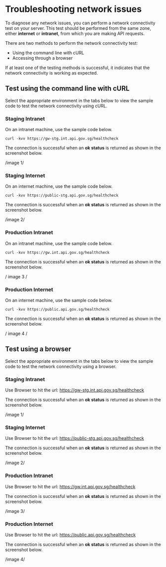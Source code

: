 # Troubleshooting network issues

To diagnose any network issues, you can perform a network connectivity test on your server. This test should be performed from the same zone, either **internet** or **intranet**, from which you are making API requests.

There are two methods to perform the network connectivity test:

- Using the command line with cURL
- Accessing through a browser

If at least one of the testing methods is successful, it indicates that the network connectivity is working as expected.

## Test using the command line with cURL

Select the appropriate environment in the tabs below to view the sample code to test the network connectivity using cURL.

<!-- tabs:start -->
### **Staging Intranet**

On an intranet machine, use the sample code below.

```
curl -kvv https://gw-stg.int.api.gov.sg/healthcheck 
```

The connection is successful when an **ok status**  is returned as shown in the screenshot below.

/image 1/

### **Staging Internet**

On an internet machine, use the sample code below.

```
curl -kvv https://public-stg.api.gov.sg/healthcheck
```

The connection is successful when an **ok status**  is returned as shown in the screenshot below.

/image 2/

### **Production Intranet**

On an intranet machine, use the sample code below.

```
curl -kvv https://gw.int.api.gov.sg/healthcheck 
```

The connection is successful when an **ok status**  is returned as shown in the screenshot below.

/ image 3 /

### **Production Internet**

On an internet machine, use the sample code below.

```
curl -kvv https://public.api.gov.sg/healthcheck 
```

The connection is successful when an **ok status**  is returned as shown in the screenshot below.

/ image 4 /

<!-- tabs:end -->

## Test using a browser

Select the appropriate environment in the tabs below to view the sample code to test the network connectivity using a browser.

<!-- tabs:start -->

### **Staging Intranet**

Use Browser to hit the url:
 https://gw-stg.int.api.gov.sg/healthcheck

The connection is successful when an **ok status**  is returned as shown in the screenshot below.

/image 1/

### **Staging Internet**

Use Browser to hit the url: 
https://public-stg.api.gov.sg/healthcheck

The connection is successful when an **ok status**  is returned as shown in the screenshot below.

/image 2/

### **Production Intranet**

Use Browser to hit the url: https://gw.int.api.gov.sg/healthcheck

The connection is successful when an **ok status**  is returned as shown in the screenshot below.

/image 3/

### **Production Internet**

Use Browser to hit the url: https://public.api.gov.sg/healthcheck 

The connection is successful when an **ok status**  is returned as shown in the screenshot below.

/image 4/


<!-- tabs:end -->


